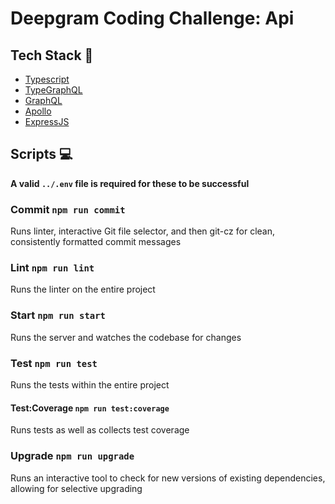 # Deepgram Coding Challenge: Api

## Tech Stack 🤖

-   [Typescript](https://www.typescriptlang.org/)
-   [TypeGraphQL](https://typegraphql.com/)
-   [GraphQL](https://graphql.org/)
-   [Apollo](https://www.apollographql.com/docs/apollo-server/)
-   [ExpressJS](https://expressjs.com/)

## Scripts 💻

**A valid `../.env` file is required for these to be successful**

### Commit `npm run commit`

Runs linter, interactive Git file selector, and then git-cz for clean, consistently formatted commit messages

### Lint `npm run lint`

Runs the linter on the entire project

### Start `npm run start`

Runs the server and watches the codebase for changes

### Test `npm run test`

Runs the tests within the entire project

#### Test:Coverage `npm run test:coverage`

Runs tests as well as collects test coverage

### Upgrade `npm run upgrade`

Runs an interactive tool to check for new versions of existing dependencies, allowing for selective upgrading
